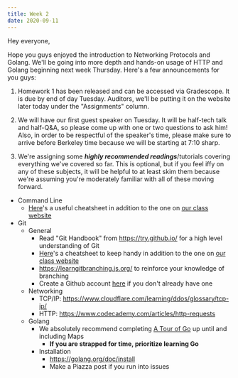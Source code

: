 ```yaml
---
title: Week 2
date: 2020-09-11
---
```


Hey everyone,

Hope you guys enjoyed the introduction to Networking Protocols and Golang. We'll be going into more depth and hands-on usage of HTTP and Golang beginning next week Thursday. Here's a few announcements for you guys:

1. Homework 1 has been released and can be accessed via Gradescope. It is due by end of day Tuesday. Auditors, we'll be putting it on the website later today under the "Assignments" column.

2. We will have our first guest speaker on Tuesday. It will be half-tech talk and half-Q&A, so please come up with one or two questions to ask him! Also, in order to be respectful of the speaker's time, please make sure to arrive before Berkeley time because we will be starting at 7:10 sharp.

3. We're assigning some ***highly recommended readings***/tutorials covering everything we've covered so far. This is optional, but if you feel iffy on any of these subjects, it will be helpful to at least skim them because we're assuming you're moderately familiar with all of these moving forward.

 - Command Line
    - [Here](https://appletree.or.kr/quick_reference_cards/Unix-Linux/Linux%20Command%20Line%20Cheat%20Sheet.pdf)'s a useful cheatsheet in addition to the one on [our class website](https://calcloud.org/notes/cheatsheet1/)
 - Git
    - General
        - Read "Git Handbook" from https://try.github.io/ for a high level understanding of Git
        - [Here](https://training.github.com/downloads/github-git-cheat-sheet.pdf)'s a cheatsheet to keep handy in addition to the one on [our class website](https://calcloud.org/notes/cheatsheet1/)
        - https://learngitbranching.js.org/ to reinforce your knowledge of branching
        - Create a Github account [here](https://github.com/) if you don't already have one
    - Networking
        - TCP/IP: https://www.cloudflare.com/learning/ddos/glossary/tcp-ip/
        - HTTP: https://www.codecademy.com/articles/http-requests
    - Golang
        - We absolutely recommend completing [A Tour of Go](https://tour.golang.org/welcome/1) up until and including Maps
            - **If you are strapped for time, prioritize learning Go**
        - Installation
            - https://golang.org/doc/install
            - Make a Piazza post if you run into issues
